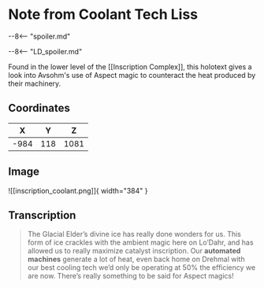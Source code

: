 # Note from Coolant Tech Liss

--8<-- "spoiler.md"

--8<-- "LD_spoiler.md"

Found in the lower level of the [[Inscription Complex]], this holotext gives a look into Avsohm's use of Aspect magic to counteract the heat produced by their machinery.

## Coordinates
| **X** | **Y** | **Z** |
| :---: | :---: | :---: |
| -984  |  118  | 1081  |

## Image

![[inscription_coolant.png]]{ width="384" }

## Transcription
> The Glacial Elder’s divine ice has really done wonders for us. This form of ice crackles with the ambient magic here on Lo’Dahr, and has allowed us to really maximize catalyst inscription. Our **automated machines** generate a lot of heat, even back home on Drehmal with our best cooling tech we’d only be operating at 50% the efficiency we are now. There’s really something to be said for Aspect magics!
